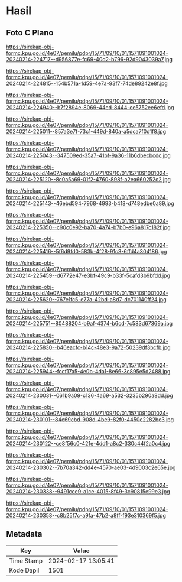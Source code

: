 # Hasil

## Foto C Plano

https://sirekap-obj-formc.kpu.go.id/4e07/pemilu/pdpr/15/71/09/10/01/1571091001024-20240214-224717--d956877e-fc69-40d2-b796-92d9043039a7.jpg

https://sirekap-obj-formc.kpu.go.id/4e07/pemilu/pdpr/15/71/09/10/01/1571091001024-20240214-224815--154b571a-1d59-4e7a-93f7-74de89242e8f.jpg

https://sirekap-obj-formc.kpu.go.id/4e07/pemilu/pdpr/15/71/09/10/01/1571091001024-20240214-224940--b7f2894e-8069-44ed-8444-ce5752ee6efd.jpg

https://sirekap-obj-formc.kpu.go.id/4e07/pemilu/pdpr/15/71/09/10/01/1571091001024-20240214-225011--857a3e7f-73c1-449d-840a-a5dca7f0d1f8.jpg

https://sirekap-obj-formc.kpu.go.id/4e07/pemilu/pdpr/15/71/09/10/01/1571091001024-20240214-225043--347509ed-35a7-41bf-9a36-11b6dbecbcdc.jpg

https://sirekap-obj-formc.kpu.go.id/4e07/pemilu/pdpr/15/71/09/10/01/1571091001024-20240214-225120--8c0a5a69-01f2-4760-898f-a2ea660252c2.jpg

https://sirekap-obj-formc.kpu.go.id/4e07/pemilu/pdpr/15/71/09/10/01/1571091001024-20240214-225143--46ebd594-7968-4993-b418-d748edbe0a89.jpg

https://sirekap-obj-formc.kpu.go.id/4e07/pemilu/pdpr/15/71/09/10/01/1571091001024-20240214-225350--c90c0e92-ba70-4a74-b7b0-e96a817c182f.jpg

https://sirekap-obj-formc.kpu.go.id/4e07/pemilu/pdpr/15/71/09/10/01/1571091001024-20240214-225416--5f6d9fd0-583b-4f28-91c3-6ffd4a304186.jpg

https://sirekap-obj-formc.kpu.go.id/4e07/pemilu/pdpr/15/71/09/10/01/1571091001024-20240214-225459--d6772e47-e3bf-49c9-b33f-5cafd3b9bfdd.jpg

https://sirekap-obj-formc.kpu.go.id/4e07/pemilu/pdpr/15/71/09/10/01/1571091001024-20240214-225620--767e1fc5-e77a-42bd-a8d7-dc701140ff24.jpg

https://sirekap-obj-formc.kpu.go.id/4e07/pemilu/pdpr/15/71/09/10/01/1571091001024-20240214-225751--80488204-b9af-4374-b6cd-7c583d67369a.jpg

https://sirekap-obj-formc.kpu.go.id/4e07/pemilu/pdpr/15/71/09/10/01/1571091001024-20240214-225830--b46eacfc-b14c-48e3-9a72-50239df3bcfb.jpg

https://sirekap-obj-formc.kpu.go.id/4e07/pemilu/pdpr/15/71/09/10/01/1571091001024-20240214-225944--fccf17a5-4e0b-4da1-8e66-3c895e5d2488.jpg

https://sirekap-obj-formc.kpu.go.id/4e07/pemilu/pdpr/15/71/09/10/01/1571091001024-20240214-230031--061b9a09-c136-4a69-a532-3235b290a8dd.jpg

https://sirekap-obj-formc.kpu.go.id/4e07/pemilu/pdpr/15/71/09/10/01/1571091001024-20240214-230101--84c69cbd-908d-4be9-82f0-4450c2282be3.jpg

https://sirekap-obj-formc.kpu.go.id/4e07/pemilu/pdpr/15/71/09/10/01/1571091001024-20240214-230122--ce8f56c0-421e-4dd1-a8c2-330c44f2a0c4.jpg

https://sirekap-obj-formc.kpu.go.id/4e07/pemilu/pdpr/15/71/09/10/01/1571091001024-20240214-230302--7b70a342-dd4e-4570-ae03-4d9003c2e65e.jpg

https://sirekap-obj-formc.kpu.go.id/4e07/pemilu/pdpr/15/71/09/10/01/1571091001024-20240214-230338--9491cce9-a1ce-4015-8f49-3c90815e99e3.jpg

https://sirekap-obj-formc.kpu.go.id/4e07/pemilu/pdpr/15/71/09/10/01/1571091001024-20240214-230358--c8b25f7c-a9fa-47b2-a8ff-f93e310369f5.jpg


## Metadata

| Key        | Value               |
| ---------- | ------------------- |
| Time Stamp | 2024-02-17 13:05:41 |
| Kode Dapil | 1501                |



